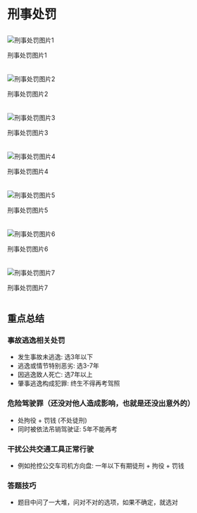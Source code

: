 # 刑事处罚

<div class="image-grid">
  <div class="image-item">
    <img src="./images/微信图片_20250507151252.jpg" alt="刑事处罚图片1">
    <p>刑事处罚图片1</p>
  </div>
  <div class="image-item">
    <img src="./images/微信图片_20250507151601.jpg" alt="刑事处罚图片2">
    <p>刑事处罚图片2</p>
  </div>
  <div class="image-item">
    <img src="./images/微信图片_20250507151829.jpg" alt="刑事处罚图片3">
    <p>刑事处罚图片3</p>
  </div>
  <div class="image-item">
    <img src="./images/微信图片_20250507152101.jpg" alt="刑事处罚图片4">
    <p>刑事处罚图片4</p>
  </div>
  <div class="image-item">
    <img src="./images/微信图片_20250507152644.jpg" alt="刑事处罚图片5">
    <p>刑事处罚图片5</p>
  </div>
  <div class="image-item">
    <img src="./images/微信图片_20250507152743.jpg" alt="刑事处罚图片6">
    <p>刑事处罚图片6</p>
  </div>
  <div class="image-item">
    <img src="./images/微信图片_20250507153051.jpg" alt="刑事处罚图片7">
    <p>刑事处罚图片7</p>
  </div>
</div>
<div class="summary-container">
  <h2 class="summary-title">重点总结</h2>

  <div class="summary-section">
    <h3>事故逃逸相关处罚</h3>
    <ul>
      <li>发生事故未逃逸: <span class="penalty">选3年以下</span></li>
      <li>逃逸或情节特别恶劣: <span class="penalty">选3-7年</span></li>
      <li>因逃逸致人死亡: <span class="penalty">选7年以上</span></li>
      <li>肇事逃逸构成犯罪: <span class="penalty">终生不得再考驾照</span></li>
    </ul>
  </div>

  <div class="summary-section">
    <h3>危险驾驶罪（还没对他人造成影响，也就是还没出意外的）</h3>
    <ul>
      <li>处拘役 + 罚钱 (不处徒刑)</span></li>
      <li>同时被依法吊销驾驶证: <span class="penalty">5年不能再考</span></li>
    </ul>
  </div>

  <div class="summary-section">
    <h3>干扰公共交通工具正常行驶</h3>
    <ul>
      <li>例如抢控公交车司机方向盘: <span class="penalty">一年以下有期徒刑 + 拘役 + 罚钱</span></li>
    </ul>
  </div>
  
  <div class="summary-section">
    <h3>答题技巧</h3>
    <ul>
      <li>题目中问了一大堆，问对不对的选项，如果不确定，就选对</li>
    </ul>
  </div>
</div>
<style>
.image-grid {
  display: grid;
  grid-template-columns: repeat(auto-fill, minmax(250px, 1fr));
  grid-gap: 20px;
  margin: 30px 0;
}

.image-item {
display: flex;
flex-direction: column;
border: 1px solid #eee;
border-radius: 8px;
overflow: hidden;
transition: transform 0.3s ease;
box-shadow: 0 2px 8px rgba(0, 0, 0, 0.1);
}

.image-item:hover {
transform: translateY(-5px);
box-shadow: 0 5px 15px rgba(0, 0, 0, 0.2);
}

.image-item img {
width: 100%;
height: auto;
object-fit: cover;
}

.image-item p {
padding: 10px;
margin: 0;
text-align: center;
background-color: #f8f8f8;
font-size: 14px;
}

/_ Summary Styles _/
.summary-container {
margin: 30px 0;
padding: 20px;
border: 1px solid #ddd;
border-radius: 8px;
background-color: #f9f9f9;
}

.summary-title {
font-size: 1.5em;
margin-bottom: 15px;
color: #333;
border-bottom: 2px solid #eee;
padding-bottom: 10px;
text-align: center; /_ Center the title _/
}

.summary-section {
margin-bottom: 20px;
padding: 15px;
border: 1px solid #e0e0e0;
border-radius: 6px;
background-color: #ffffff;
box-shadow: 0 1px 3px rgba(0,0,0,0.05);
}

.summary-section:last-child {
margin-bottom: 0;
}

.summary-section h3 {
font-size: 1.2em;
color: #444; /_ Darker shade for better contrast _/
margin-top: 0; /_ Remove default top margin _/
margin-bottom: 10px;
padding-bottom: 5px;
border-bottom: 1px dashed #eee; /_ Subtle separator for heading _/
}

.summary-section ul {
list-style-type: none; /_ Remove default bullets _/
margin-left: 0; /_ Remove default margin _/
padding-left: 0; /_ Remove default padding _/
}

.summary-section li {
margin-bottom: 8px;
line-height: 1.6;
padding-left: 20px; /_ Indent list items _/
position: relative; /_ For custom bullet _/
}

.summary-section li::before {
content: "▶"; /_ Custom bullet _/
position: absolute;
left: 0;
color: #007bff; /_ Blue color for bullet _/
font-size: 0.8em;
top: 4px; /_ Adjust vertical alignment _/
}

.penalty {
font-weight: bold;
color: #d9534f; /_ A reddish color for emphasis _/
background-color: #f2dede; /_ Light red background for penalty _/
padding: 2px 5px;
border-radius: 4px;
}

/_ Responsive adjustments _/
@media (max-width: 768px) {
.summary-container {
padding: 15px;
margin: 20px 0;
}
.summary-title {
font-size: 1.3em;
}
.summary-section {
padding: 10px;
}
.summary-section h3 {
font-size: 1.1em;
}
.summary-section li {
padding-left: 15px; /_ Adjust indent for mobile _/
}
.summary-section li::before {
top: 5px; /_ Adjust vertical alignment for mobile _/
}
}
</style>
